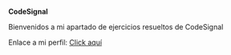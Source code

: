 **CodeSignal**

Bienvenidos a mi apartado de ejercicios resueltos de CodeSignal

Enlace a mi perfil: [Click aquí](https://app.codesignal.com/profile/ruben_pabl_j)



